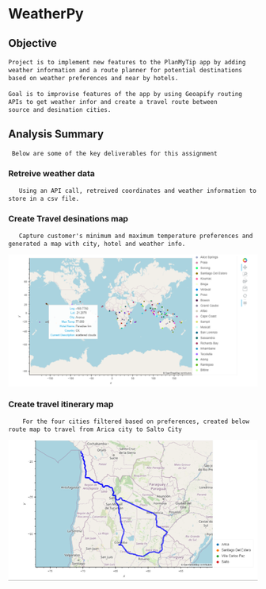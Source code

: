 # WeatherPy

## Objective 
    Project is to implement new features to the PlanMyTip app by adding weather information and a route planner for potential destinations 
    based on weather preferences and near by hotels.

    Goal is to improvise features of the app by using Geoapify routing APIs to get weather infor and create a travel route between 
    source and desination cities.
    
## Analysis Summary

     Below are some of the key deliverables for this assignment
     
### Retreive weather data
       Using an API call, retreived coordinates and weather information to store in a csv file.

### Create Travel desinations map
       Capture customer's minimum and maximum temperature preferences and generated a map with city, hotel and weather info.
![](https://github.com/SuniAnalytics/WeatherPy/blob/main/Vacation_Search/WeatherPy_vacation_map.png)
     
       
### Create travel itinerary map
        For the four cities filtered based on preferences, created below route map to travel from Arica city to Salto City
![](https://github.com/SuniAnalytics/WeatherPy/blob/main/Vacation_Itinerary/WeatherPy_travel_map.png)      
        
